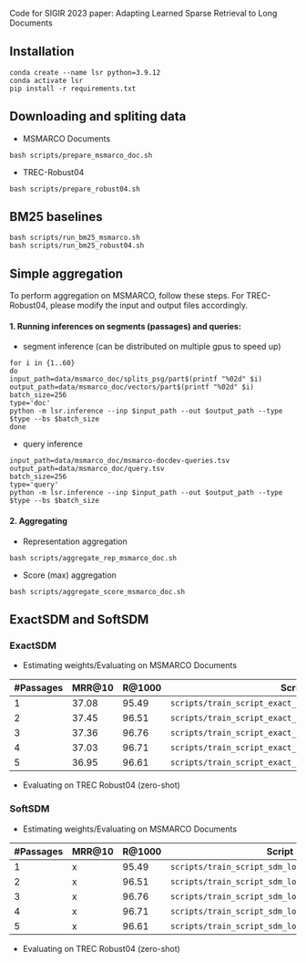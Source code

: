 Code for SIGIR 2023 paper: Adapting Learned Sparse Retrieval to Long Documents
## Installation 
```console
conda create --name lsr python=3.9.12
conda activate lsr
pip install -r requirements.txt
```
## Downloading and spliting data 

* MSMARCO Documents
```console
bash scripts/prepare_msmarco_doc.sh
```

* TREC-Robust04

```console
bash scripts/prepare_robust04.sh 
```
## BM25 baselines
```console
bash scripts/run_bm25_msmarco.sh 
bash scripts/run_bm25_robust04.sh 
```
## Simple aggregation 
To perform aggregation on MSMARCO, follow these steps. For TREC-Robust04, please modify the input and output files accordingly.
#### 1. Running inferences on segments (passages) and queries:
- segment inference (can be distributed on multiple gpus to speed up)
```console
for i in {1..60}
do
input_path=data/msmarco_doc/splits_psg/part$(printf "%02d" $i)
output_path=data/msmarco_doc/vectors/part$(printf "%02d" $i)
batch_size=256
type='doc'
python -m lsr.inference --inp $input_path --out $output_path --type $type --bs $batch_size
done
```
- query inference
```console
input_path=data/msmarco_doc/msmarco-docdev-queries.tsv
output_path=data/msmarco_doc/query.tsv
batch_size=256
type='query'
python -m lsr.inference --inp $input_path --out $output_path --type $type --bs $batch_size
```
#### 2. Aggregating
- Representation aggregation
```console
bash scripts/aggregate_rep_msmarco_doc.sh 
```
- Score (max) aggregation
```console
bash scripts/aggregate_score_msmarco_doc.sh
``` 
## ExactSDM and SoftSDM

### ExactSDM 
* Estimating weights/Evaluating on MSMARCO Documents 

| #Passages | MRR@10 | R@1000 | Script | 
|--------------|--------|--------|---------|
| 1            |  37.08 | 95.49  | ```scripts/train_script_exact_sdm_long_reranker_1_psg.sh``` |  
| 2            |  37.45 | 96.51  | ```scripts/train_script_exact_sdm_long_reranker_2_psg.sh``` |  
| 3            |  37.36 | 96.76  | ```scripts/train_script_exact_sdm_long_reranker_3_psg.sh``` |  
| 4            |  37.03 | 96.71  | ```scripts/train_script_exact_sdm_long_reranker_4_psg.sh``` |  
| 5            |  36.95 | 96.61  | ```scripts/train_script_exact_sdm_long_reranker_5_psg.sh``` |  

* Evaluating on TREC Robust04 (zero-shot)
### SoftSDM
* Estimating weights/Evaluating on MSMARCO Documents 

| #Passages | MRR@10 | R@1000 | Script | 
|--------------|--------|--------|---------|
| 1            |  x | 95.49  | ```scripts/train_script_sdm_long_reranker_1_psg.sh``` |  
| 2            |  x | 96.51  | ```scripts/train_script_sdm_long_reranker_2_psg.sh``` |  
| 3            |  x | 96.76  | ```scripts/train_script_sdm_long_reranker_3_psg.sh``` |  
| 4            |  x | 96.71  | ```scripts/train_script_sdm_long_reranker_4_psg.sh``` |  
| 5            |  x | 96.61  | ```scripts/train_script_sdm_long_reranker_5_psg.sh``` |  

* Evaluating on TREC Robust04 (zero-shot)


